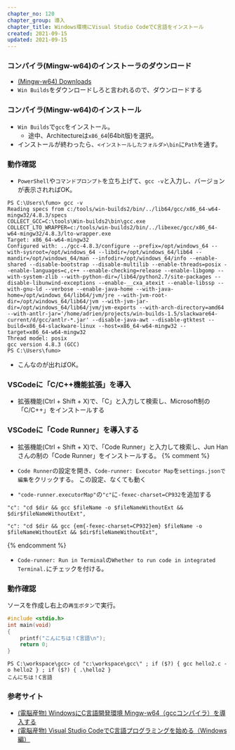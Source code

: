 ```yaml
---
chapter_no: 120
chapter_group: 導入
chapter_title: Windows環境にVisual Studio CodeでC言語をインストール
created: 2021-09-15
updated: 2021-09-15
---
```

### コンパイラ(Mingw-w64)のインストーラのダウンロード
- [(Mingw-w64) Downloads](https://www.mingw-w64.org/downloads/)
- `Win Builds`をダウンロードしろと言われるので、ダウンロードする

### コンパイラ(Mingw-w64)のインストール
- `Win Builds`で`gcc`をインストール。
  - 途中、Architectureは`x86_64`(64bit版)を選択。
- インストールが終わったら、`<インストールしたフォルダ>\bin`に`Path`を通す。

### 動作確認
- `PowerShell`や`コマンドプロンプト`を立ち上げて、`gcc -v`と入力し、バージョンが表示されればOK。
```output:gcc -vを実行
PS C:\Users\fumo> gcc -v
Reading specs from c:/tools/win-builds2/bin/../lib64/gcc/x86_64-w64-mingw32/4.8.3/specs
COLLECT_GCC=C:\tools\Win-builds2\bin\gcc.exe
COLLECT_LTO_WRAPPER=c:/tools/win-builds2/bin/../libexec/gcc/x86_64-w64-mingw32/4.8.3/lto-wrapper.exe
Target: x86_64-w64-mingw32
Configured with: ../gcc-4.8.3/configure --prefix=/opt/windows_64 --with-sysroot=/opt/windows_64 --libdir=/opt/windows_64/lib64 --mandir=/opt/windows_64/man --infodir=/opt/windows_64/info --enable-shared --disable-bootstrap --disable-multilib --enable-threads=posix --enable-languages=c,c++ --enable-checking=release --enable-libgomp --with-system-zlib --with-python-dir=/lib64/python2.7/site-packages --disable-libunwind-exceptions --enable-__cxa_atexit --enable-libssp --with-gnu-ld --verbose --enable-java-home --with-java-home=/opt/windows_64/lib64/jvm/jre --with-jvm-root-dir=/opt/windows_64/lib64/jvm --with-jvm-jar-dir=/opt/windows_64/lib64/jvm/jvm-exports --with-arch-directory=amd64 --with-antlr-jar='/home/adrien/projects/win-builds-1.5/slackware64-current/d/gcc/antlr-*.jar' --disable-java-awt --disable-gtktest --build=x86_64-slackware-linux --host=x86_64-w64-mingw32 --target=x86_64-w64-mingw32
Thread model: posix
gcc version 4.8.3 (GCC)
PS C:\Users\fumo>
```
- こんなのが出ればOK。

### VSCodeに「C/C++機能拡張」を導入
- 拡張機能(Ctrl + Shift + X)で、「C」と入力して検索し、Microsoft制の「C/C++」をインストールする

### VSCodeに「Code Runner」を導入する
- 拡張機能(Ctrl + Shift + X)で、「Code Runner」と入力して検索し、Jun Hanさんの制の「Code Runner」をインストールする。
{% comment %}
- `Code Runner`の設定を開き、`Code-runner: Executor Map`を`settings.jsonで編集`をクリックする。
この設定、なくても動く

- `"code-runner.executorMap"`の`"c"`に`-fexec-charset=CP932`を追加する
```:編集前
"c": "cd $dir && gcc $fileName -o $fileNameWithoutExt && $dir$fileNameWithoutExt",
```
```:編集後
"c": "cd $dir && gcc {em{-fexec-charset=CP932}em} $fileName -o $fileNameWithoutExt && $dir$fileNameWithoutExt",
```
{% endcomment %}
- `Code-runner: Run in Terminal`の`Whether to run code in integrated Terminal.`にチェックを付ける。

### 動作確認
ソースを作成し右上の`再生ボタン`で実行。
```:hello2.c (SJISにて作成)
#include <stdio.h>
int main(void)
{
    printf("こんにちは！C言語\n");
    return 0;
}
```

```output:出力結果
PS C:\workspace\gcc> cd "c:\workspace\gcc\" ; if ($?) { gcc hello2.c -o hello2 } ; if ($?) { .\hello2 }
こんにちは！C言語
```

### 参考サイト
- [(電脳産物) WindowsにC言語開発環境 Mingw-w64（gccコンパイラ）を導入する](https://dianxnao.com/windows%e3%81%abc%e8%a8%80%e8%aa%9e%e9%96%8b%e7%99%ba%e7%92%b0%e5%a2%83-mingw-w64%ef%bc%88gcc%e3%82%b3%e3%83%b3%e3%83%91%e3%82%a4%e3%83%a9%ef%bc%89%e3%82%92%e5%b0%8e%e5%85%a5%e3%81%99%e3%82%8b/)
- [(電脳産物) Visual Studio CodeでC言語プログラミングを始める（Windows編）](https://dianxnao.com/visual-studio-code%E3%81%A7c%E8%A8%80%E8%AA%9E%E3%83%97%E3%83%AD%E3%82%B0%E3%83%A9%E3%83%9F%E3%83%B3%E3%82%B0%E3%82%92%E5%A7%8B%E3%82%81%E3%82%8B%EF%BC%88windows%E7%B7%A8%EF%BC%89/)
